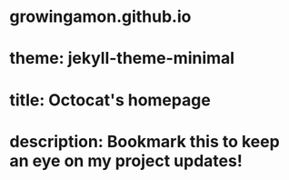 # growingamon.github.io
# theme: jekyll-theme-minimal
# title: Octocat's homepage
# description: Bookmark this to keep an eye on my project updates!
